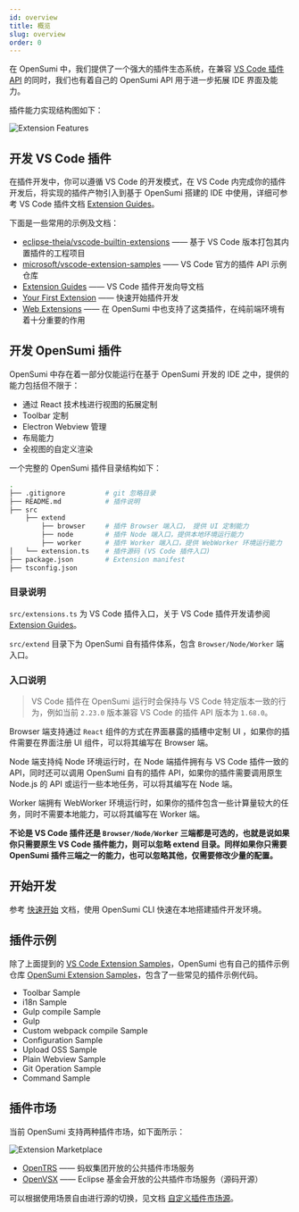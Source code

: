 ```yaml
---
id: overview
title: 概览
slug: overview
order: 0
---
```


在 OpenSumi 中，我们提供了一个强大的插件生态系统，在兼容 [VS Code 插件 API](https://code.visualstudio.com/api) 的同时，我们也有着自己的 OpenSumi API 用于进一步拓展 IDE 界面及能力。

插件能力实现结构图如下：

![Extension Features](https://img.alicdn.com/imgextra/i2/O1CN01xpzgfe24PvNA26s4q_!!6000000007384-2-tps-1371-940.png)

## 开发 VS Code 插件

在插件开发中，你可以遵循 VS Code 的开发模式，在 VS Code 内完成你的插件开发后，将实现的插件产物引入到基于 OpenSumi 搭建的 IDE 中使用，详细可参考 VS Code 插件文档 [Extension Guides](https://code.visualstudio.com/api/extension-guides/overview)。

下面是一些常用的示例及文档：

- [eclipse-theia/vscode-builtin-extensions](https://github.com/eclipse-theia/vscode-builtin-extensions) —— 基于 VS Code 版本打包其内置插件的工程项目
- [microsoft/vscode-extension-samples](https://github.com/microsoft/vscode-extension-samples) —— VS Code 官方的插件 API 示例仓库
- [Extension Guides](https://code.visualstudio.com/api/extension-guides/overview) —— VS Code 插件开发向导文档
- [Your First Extension](https://code.visualstudio.com/api/get-started/your-first-extension) —— 快速开始插件开发
- [Web Extensions](https://code.visualstudio.com/api/extension-guides/web-extensions) —— 在 OpenSumi 中也支持了这类插件，在纯前端环境有着十分重要的作用

## 开发 OpenSumi 插件

OpenSumi 中存在着一部分仅能运行在基于 OpenSumi 开发的 IDE 之中，提供的能力包括但不限于：

- 通过 React 技术栈进行视图的拓展定制
- Toolbar 定制
- Electron Webview 管理
- 布局能力
- 全视图的自定义渲染

一个完整的 OpenSumi 插件目录结构如下：

```bash
.
├── .gitignore          # git 忽略目录
├── README.md           # 插件说明
├── src
    ├── extend
        ├── browser     # 插件 Browser 端入口， 提供 UI 定制能力
        ├── node        # 插件 Node 端入口，提供本地环境运行能力
        ├── worker      # 插件 Worker 端入口，提供 WebWorker 环境运行能力
│   └── extension.ts    # 插件源码 (VS Code 插件入口)
├── package.json        # Extension manifest
├── tsconfig.json
```

### 目录说明

`src/extensions.ts` 为 VS Code 插件入口，关于 VS Code 插件开发请参阅 [Extension Guides](https://code.visualstudio.com/api/extension-guides/overview)。

`src/extend` 目录下为 OpenSumi 自有插件体系，包含 `Browser/Node/Worker` 端入口。

### 入口说明

> VS Code 插件在 OpenSumi 运行时会保持与 VS Code 特定版本一致的行为，例如当前 `2.23.0` 版本兼容 VS Code 的插件 API 版本为 `1.68.0`。

Browser 端支持通过 `React` 组件的方式在界面暴露的插槽中定制 UI ，如果你的插件需要在界面注册 UI 组件，可以将其编写在 Browser 端。

Node 端支持纯 Node 环境运行时，在 Node 端插件拥有与 VS Code 插件一致的 API，同时还可以调用 OpenSumi 自有的插件 API，如果你的插件需要调用原生 Node.js 的 API 或运行一些本地任务，可以将其编写在 Node 端。

Worker 端拥有 WebWorker 环境运行时，如果你的插件包含一些计算量较大的任务，同时不需要本地能力，可以将其编写在 Worker 端。

**不论是 VS Code 插件还是 `Browser/Node/Worker` 三端都是可选的，也就是说如果你只需要原生 VS Code 插件能力，则可以忽略 extend 目录。同样如果你只需要 OpenSumi 插件三端之一的能力，也可以忽略其他，仅需要修改少量的配置。**

## 开始开发

参考 [快速开始](./quick-start) 文档，使用 OpenSumi CLI 快速在本地搭建插件开发环境。

## 插件示例

除了上面提到的 [VS Code Extension Samples](https://github.com/microsoft/vscode-extension-samples)，OpenSumi 也有自己的插件示例仓库 [OpenSumi Extension Samples](https://github.com/opensumi/opensumi-extension-samples)，包含了一些常见的插件示例代码。

- Toolbar Sample
- i18n Sample
- Gulp compile Sample
- Gulp
- Custom webpack compile Sample
- Configuration Sample
- Upload OSS Sample
- Plain Webview Sample
- Git Operation Sample
- Command Sample

## 插件市场

当前 OpenSumi 支持两种插件市场，如下面所示：

![Extension Marketplace](https://img.alicdn.com/imgextra/i2/O1CN01Kq3jZf25zTjbBJWzR_!!6000000007597-2-tps-1906-732.png)

- [OpenTRS](https://marketplace.opentrs.cn/square) —— 蚂蚁集团开放的公共插件市场服务
- [OpenVSX](https://open-vsx.org/) —— Eclipse 基金会开放的公共插件市场服务（源码开源）

可以根据使用场景自由进行源的切换，见文档 [自定义插件市场源](../integrate/universal-integrate-case/custom-marketplace-entrypoint)。
